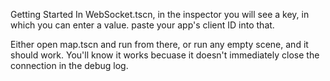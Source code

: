 Getting Started
In WebSocket.tscn, in the inspector you will see a key, in which you can enter a value. paste your app's client ID into that.

Either open map.tscn and run from there, or run any empty scene, and it should work.
You'll know it works becuase it doesn't immediately close the connection in the debug log.
